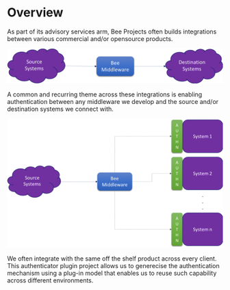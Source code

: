 # Overview

As part of its advisory services arm, Bee Projects often builds integrations between various commercial and/or opensource products.

![middleware](./images/middleware.png)

A common and recurring theme across these integrations is enabling authentication between any middleware we develop and the source and/or destination systems we connect with.

![authentication](./images/authentication.png)

We often integrate with the same off the shelf product across every client. This authenticator plugin project allows us to generecise the authentication mechanism using a plug-in model that enables us to reuse such capability across different environments.

